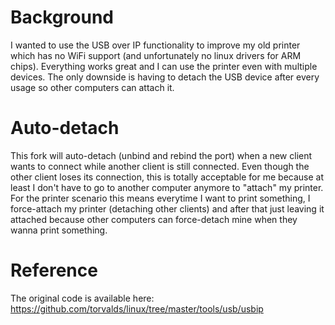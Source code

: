 # Background
I wanted to use the USB over IP functionality to improve my old printer which has no WiFi support (and unfortunately no linux drivers for ARM chips). Everything works great and I can use the printer even with multiple devices. 
The only downside is having to detach the USB device after every usage so other computers can attach it.

# Auto-detach
This fork will auto-detach (unbind and rebind the port) when a new client wants to connect while another client is still connected. Even though the other client loses its connection, this is totally acceptable for me because at 
least I don't have to go to another computer anymore to "attach" my printer.\
For the printer scenario this means everytime I want to print something, I force-attach my printer (detaching other clients) and after that just leaving it attached because other computers can force-detach mine when they wanna print something.

# Reference
The original code is available here:
https://github.com/torvalds/linux/tree/master/tools/usb/usbip
